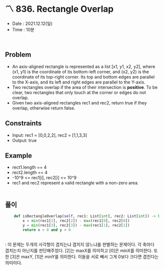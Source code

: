 #   〽️ 836. Rectangle Overlap
- Date : 2021.12.12(일)
- Time : 10분
<br>

## Problem

- An axis-aligned rectangle is represented as a list [x1, y1, x2, y2], where (x1, y1) is the coordinate of its bottom-left corner, and (x2, y2) is the coordinate of its top-right corner. Its top and bottom edges are parallel to the X-axis, and its left and right edges are parallel to the Y-axis.
- Two rectangles overlap if the area of their intersection is **positive**. To be clear, two rectangles that only touch at the corner or edges do not overlap.
- Given two axis-aligned rectangles rec1 and rec2, return true if they overlap, otherwise return false.

## Constraints
- Input: rec1 = [0,0,2,2], rec2 = [1,1,3,3]
- Output: true

## Example
- rect1.length == 4
- rect2.length == 4
- -10^9 <= rec1[i], rec2[i] <= 10^9
- rec1 and rec2 represent a valid rectangle with a non-zero area.
<br><br>

## 풀이
```python
    def isRectangleOverlap(self, rec1: List[int], rec2: List[int]) -> bool:
        x = min(rec1[2], rec2[2]) - max(rec1[0], rec2[0])
        y = min(rec1[3], rec2[3]) - max(rec1[1], rec2[1])
        return x > 0 and y > 0
        
```
: 이 문제는 두개의 사각형이 겹치는냐 겹치지 않느냐를 판별하는 문제이다. 각 축마다 겹치는지 아닌지를 판단해주었다. [2]는 maxX를 의미하고 [0]은 minX를 의미한다. 또한 [3]은 maxY, [1]은 minY를 의미한다. 이들을 서로 빼서 그게 0보다 크다면 겹친다는 의미이다.